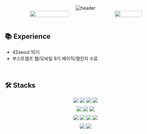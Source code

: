 <!-- Header Image -->
<div align="center">
  <img src="https://capsule-render.vercel.app/api?type=waving&height=250&color=gradient&text=Hello,%20I'm%20Taehyun&fontAlign=50&fontAlignY=40&desc=Backend%20Developer%20🚀&descAlign=50&descAlignY=65" alt="header" />
</div>

<!-- GitHub Stats -->
<div align="center" style="display: flex; justify-content: center; gap: 20px;">
  <img src="https://readme-stats-custom.vercel.app/api?username=taehyun32&show_icons=true&theme=transparent&hide_border=true&include_all_commits=true&count_private=true" width="49%" />
  <img src="https://readme-stats-custom.vercel.app/api/top-langs?username=taehyun32&layout=compact&langs_count=8&hide_border=true&theme=transparent" width="41%" />
</div>

<br>

<h2>
  📚 Experience
</h2>
<ul>
  <li>42seoul 10기</li>
  <li>부스트캠프 웹/모바일 9기 베이직/챌린지 수료</li>
</ul>

<br>

<h2>
  🛠️ Stacks
</h2>
<div align="center">
  <div>
    <img src="https://img.shields.io/badge/c-00599C.svg?&style=for-the-badge&logo=c&logoColor=white" />
    <img src="https://img.shields.io/badge/c++-00599C.svg?&style=for-the-badge&logo=cplusplus&logoColor=white" />
    <img src="https://img.shields.io/badge/java-437291.svg?&style=for-the-badge&logo=openjdk&logoColor=white" />
    <img src="https://img.shields.io/badge/javascript-F7DF1E.svg?&style=for-the-badge&logo=javascript&logoColor=white" />
  </div>
  
  <div style="margin-top: 8px">
    <img src="https://img.shields.io/badge/spring%20boot-6DB33F.svg?&style=for-the-badge&logo=springboot&logoColor=white" />
    <img src="https://img.shields.io/badge/node.js-339933.svg?&style=for-the-badge&logo=nodedotjs&logoColor=white" />
    <img src="https://img.shields.io/badge/express-000000.svg?&style=for-the-badge&logo=express&logoColor=white" />

  </div>
  
  <div style="margin-top: 8px">
    <img src="https://img.shields.io/badge/mysql-4479A1.svg?&style=for-the-badge&logo=mysql&logoColor=white" />
    <img src="https://img.shields.io/badge/mongodb-47A248.svg?&style=for-the-badge&logo=mongodb&logoColor=white" />
    <img src="https://img.shields.io/badge/aws-FF9900.svg?&style=for-the-badge&logo=amazonwebservices&logoColor=white" />
     <img src="https://img.shields.io/badge/git-F05032.svg?&style=for-the-badge&logo=git&logoColor=white" />
  </div>
  
  <div style="margin-top: 8px">
    <img src="https://img.shields.io/badge/linux-FCC624.svg?&style=for-the-badge&logo=linux&logoColor=white" />
    <img src="https://img.shields.io/badge/notion-000000.svg?&style=for-the-badge&logo=notion&logoColor=white" />
  </div>
</div>
